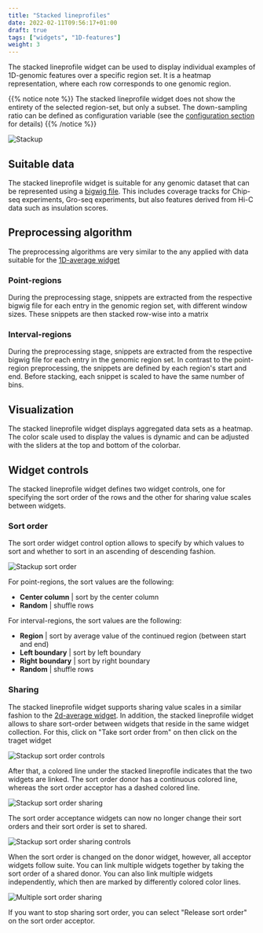 ```yaml
---
title: "Stacked lineprofiles"
date: 2022-02-11T09:56:17+01:00
draft: true
tags: ["widgets", "1D-features"]
weight: 3
---
```


The stacked lineprofile widget can be used to display individual examples of 1D-genomic features over a specific region set. It is a heatmap representation, where each row corresponds to one genomic region.

{{% notice note %}}
The stacked lineprofile widget does not show the entirety of the selected region-set, but only a subset. The down-sampling ratio can be defined as configuration variable (see the [configuration section](/docs/installation/configuration) for details)
{{% /notice %}}

![Stackup](/docs/stackup.png)

## Suitable data

The stacked lineprofile widget is suitable for any genomic dataset that can be represented using a [bigwig file](https://genome.ucsc.edu/goldenpath/help/bigWig.html). This includes coverage tracks for Chip-seq experiments, Gro-seq experiments, but also features derived from Hi-C data such as insulation scores.

## Preprocessing algorithm

The preprocessing algorithms are very similar to the any applied with data suitable for the [1D-average widget](/docs/widgets/widgets/lineprofile/)

### Point-regions


During the preprocessing stage, snippets are extracted from the respective bigwig file for each entry in the genomic region set, with different window sizes. These snippets are then stacked row-wise into a matrix

### Interval-regions

During the preprocessing stage, snippets are extracted from the respective bigwig file for each entry in the genomic region set. In contrast to the point-region preprocessing, the snippets are defined by each region's start and end. Before stacking, each snippet is scaled to have the same number of bins.

## Visualization

The stacked lineprofile widget displays aggregated data sets as a heatmap. The color scale used to display the values is dynamic and can be adjusted with the sliders at the top and bottom of the colorbar.

## Widget controls

The stacked lineprofile widget defines two widget controls, one for specifying the sort order of the rows and the other for sharing value scales between widgets.

### Sort order

The sort order widget control option allows to specify by which values to sort and whether to sort in an ascending of descending fashion.

![Stackup sort order](/docs/stackup_sort_order.png)

For point-regions, the sort values are the following:

- __Center column__ | sort by the center column
- __Random__ | shuffle rows

For interval-regions, the sort values are the following:

- __Region__ | sort by average value of the continued region (between start and end)
- __Left boundary__ | sort by left boundary
- __Right boundary__ | sort by right boundary
- __Random__ | shuffle rows

### Sharing

The stacked lineprofile widget supports sharing value scales in a similar fashion to the [2d-average widget](/docs/widgets/2d_average/#share-value-scale). In addition, the stacked lineprofile widget allows to share sort-order between widgets that reside in the same widget collection. For this, click on "Take sort order from" on then click on the traget widget

![Stackup sort order controls](/docs/stackup_sort_order_sharing_controls.png)

After that, a colored line under the stacked lineprofile indicates that the two widgets are linked. The sort order donor has a continuous colored line, whereas the sort order acceptor has a dashed colored line.

![Stackup sort order sharing](/docs/stackup_sort_order_sharing.png)

The sort order acceptance widgets can now no longer change their sort orders and their sort order is set to shared.

![Stackup sort order sharing controls](/docs/stackup_sort_order_shared_controls.png)

When the sort order is changed on the donor widget, however, all acceptor widgets follow suite. You can link multiple widgets together by taking the sort order of a shared donor. You can also link multiple widgets independently, which then are marked by differently colored color lines.

![Multiple sort order sharing](/docs/Multiple_sort_order_sharing.png)


If you want to stop sharing sort order, you can select "Release sort order" on the sort order acceptor.